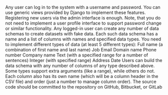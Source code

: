 Any user can log in to the system with a username and password. You can use generic views provided by Django to implement these features. Registering new users via the admin interface is enough. Note, that you do not need to implement a user profile interface to support password change or similar functionality.
Any logged-in user can create any number of data schemas to create datasets with fake data.
Each such data schema has a name and a list of columns with names and specified data types.
You need to implement different types of data (at least 5 different types):
Full name (a combination of first name and last name) Job
Email
Domain name
Phone number
Company name
Text (with a specified range for a number of sentences) Integer (with specified range)
Address
Date
Users can build the data schema with any number of columns of any type described above. Some types support extra arguments (like a range), while others do not.
Each column also has its own name (which will be a column header in the CSV file) and order (just a number to manage column order).
The source code should be committed to the repository on GitHub, Bitbucket, or GitLab
